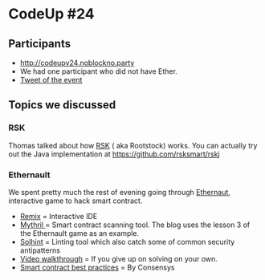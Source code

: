 # CodeUp #24

## Participants

- http://codeupv24.noblockno.party
- We had one participant who did not have Ether.
- [Tweet of the event](https://twitter.com/makoto_inoue/status/935604235428859904)

## Topics we discussed

### RSK

Thomas talked about how [RSK](http://www.rsk.co) ( aka Rootstock) works.
You can actually try out the Java implementation at https://github.com/rsksmart/rskj

### Ethernault

We spent pretty much the rest of evening going through [Ethernaut](http://ethernaut.zeppelin.solutions), interactive game to hack smart contract.

- [Remix](http://remix.ethereum.org) = Interactive IDE
- [Mythril ](https://hackernoon.com/scanning-ethereum-smart-contracts-for-vulnerabilities-b5caefd995df) = Smart contract scanning tool. The blog uses the lesson 3 of the Ethernault game as an example.
- [Solhint](https://github.com/protofire/solhint) = Linting tool which also catch some of common security antipatterns
- [Video walkthrough](https://www.youtube.com/watch?v=RHh1qSx7v6w) = If you give up on solving on your own.
- [Smart contract best practices](https://github.com/ConsenSys/smart-contract-best-practices) = By Consensys
